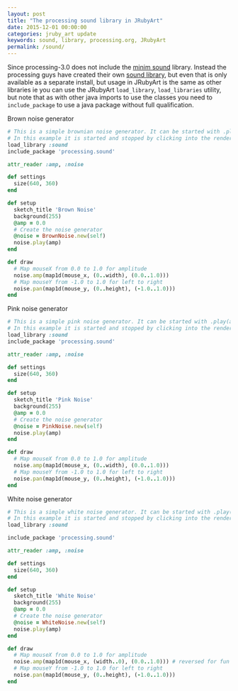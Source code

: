 ```yaml
---
layout: post
title: "The processing sound library in JRubyArt"
date: 2015-12-01 00:00:00
categories: jruby_art update
keywords: sound, library, processing.org, JRubyArt
permalink: /sound/
---
```


Since processing-3.0 does not include the [minim sound][minim] library. Instead the processing guys have created their own [sound library][sound], but even that is only available as a separate install, but usage in JRubyArt is the same as other libraries ie you can use the JRubyArt `load_library`, `load_libraries` utility, but note that as with other java imports to use the classes you need to `include_package` to use a java package without full qualification.

Brown noise generator

```ruby
# This is a simple brownian noise generator. It can be started with .play(amp).
# In this example it is started and stopped by clicking into the renderer window.
load_library :sound
include_package 'processing.sound'

attr_reader :amp, :noise

def settings
  size(640, 360)
end

def setup
  sketch_title 'Brown Noise'
  background(255)
  @amp = 0.0
  # Create the noise generator
  @noise = BrownNoise.new(self)
  noise.play(amp)
end      

def draw
  # Map mouseX from 0.0 to 1.0 for amplitude
  noise.amp(map1d(mouse_x, (0..width), (0.0..1.0)))
  # Map mouseY from -1.0 to 1.0 for left to right
  noise.pan(map1d(mouse_y, (0..height), (-1.0..1.0)))
end
```

Pink noise generator

```ruby
# This is a simple pink noise generator. It can be started with .play(amp).
# In this example it is started and stopped by clicking into the renderer window.
load_library :sound
include_package 'processing.sound'

attr_reader :amp, :noise

def settings
  size(640, 360)
end

def setup
  sketch_title 'Pink Noise'
  background(255)
  @amp = 0.0
  # Create the noise generator
  @noise = PinkNoise.new(self)
  noise.play(amp)
end      

def draw
  # Map mouseX from 0.0 to 1.0 for amplitude
  noise.amp(map1d(mouse_x, (0..width), (0.0..1.0)))
  # Map mouseY from -1.0 to 1.0 for left to right
  noise.pan(map1d(mouse_y, (0..height), (-1.0..1.0)))
end
```

White noise generator

```ruby
# This is a simple white noise generator. It can be started with .play(amp).
# In this example it is started and stopped by clicking into the renderer window.
load_library :sound

include_package 'processing.sound'

attr_reader :amp, :noise

def settings
  size(640, 360)
end

def setup
  sketch_title 'White Noise'
  background(255)
  @amp = 0.0
  # Create the noise generator
  @noise = WhiteNoise.new(self)
  noise.play(amp)
end      

def draw
  # Map mouseX from 0.0 to 1.0 for amplitude
  noise.amp(map1d(mouse_x, (width..0), (0.0..1.0))) # reversed for fun
  # Map mouseY from -1.0 to 1.0 for left to right
  noise.pan(map1d(mouse_y, (0..height), (-1.0..1.0)))
end

```

[sound]:https://processing.org/reference/libraries/sound/index.html
[minim]:http://code.compartmental.net/minim